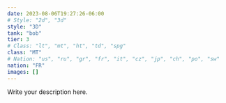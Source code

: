 ```yaml
---
date: 2023-08-06T19:27:26-06:00
# Style: "2d", "3d"
style: "3D"
tank: "bob"
tier: 3
# Class: "lt", "mt", "ht", "td", "spg"
class: "MT"
# Nation: "us", "ru", "gr", "fr", "it", "cz", "jp", "ch", "po", "sw"
nation: "FR"
images: []
---
```

Write your description here.
